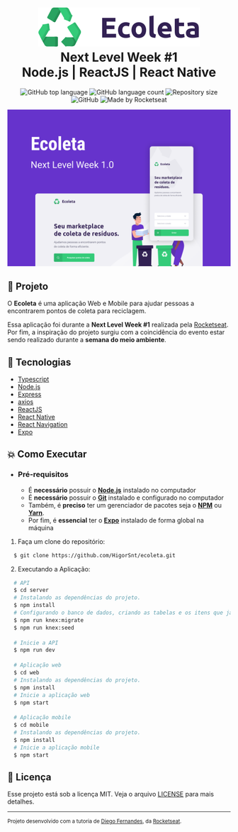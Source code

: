 <h1 align="center">
    <img alt="Ecoleta" src=".github/logo.svg" />
    <br>Next Level Week #1<br/>
    Node.js | ReactJS | React Native
</h1>

<p align="center">
  <img alt="GitHub top language" src="https://img.shields.io/github/languages/top/HigorSnt/ecoleta">
  <img alt="GitHub language count" src="https://img.shields.io/github/languages/count/HigorSnt/ecoleta">
  <img alt="Repository size" src="https://img.shields.io/github/repo-size/HigorSnt/ecoleta">
  <img alt="GitHub" src="https://img.shields.io/github/license/HigorSnt/ecoleta"> 
  <img alt="Made by Rocketseat" src="https://img.shields.io/badge/made%20by-Rocketseat-%237519C1">
</p>

<p align="center">
  <img alt="Ecoleta" width="650px" src="./.github/Ecoleta.png" />
<p>

## :bookmark: Projeto

O <strong>Ecoleta</strong> é uma aplicação Web e Mobile para ajudar pessoas a encontrarem pontos de coleta para reciclagem.

Essa aplicação foi durante a <strong>Next Level Week #1</strong> realizada pela [Rocketseat](https://rocketseat.com.br/). Por fim, a inspiração do projeto surgiu com a coincidência do evento estar sendo realizado durante a <strong>semana do meio ambiente</strong>.

## :rocket: Tecnologias

-  [Typescript](https://www.typescriptlang.org/)
-  [Node.js](https://nodejs.org/en/)
-  [Express](https://expressjs.com/)
-  [axios](https://github.com/axios/axios)
-  [ReactJS](https://reactjs.org/)
-  [React Native](http://facebook.github.io/react-native/)
-  [React Navigation](https://reactnavigation.org/)
-  [Expo](https://expo.io/)

## :boom: Como Executar

- ### **Pré-requisitos**

  - É **necessário** possuir o **[Node.js](https://nodejs.org/en/)** instalado no computador
  - É **necessário** possuir o **[Git](https://git-scm.com/)** instalado e configurado no computador
  - Também, é **preciso** ter um gerenciador de pacotes seja o **[NPM](https://www.npmjs.com/)** ou **[Yarn](https://yarnpkg.com/)**.
  - Por fim, é **essencial** ter o **[Expo](https://expo.io/)** instalado de forma global na máquina

1. Faça um clone do repositório:

```sh
  $ git clone https://github.com/HigorSnt/ecoleta.git
```

2. Executando a Aplicação:

```sh
  # API
  $ cd server
  # Instalando as dependências do projeto.
  $ npm install
  # Configurando o banco de dados, criando as tabelas e os itens que já são pré-cadastrados.
  $ npm run knex:migrate
  $ npm run knex:seed

  # Inicie a API
  $ npm run dev

  # Aplicação web
  $ cd web
  # Instalando as dependências do projeto.
  $ npm install
  # Inicie a aplicação web
  $ npm start

  # Aplicação mobile
  $ cd mobile
  # Instalando as dependências do projeto.
  $ npm install
  # Inicie a aplicação mobile
  $ npm start
```

## :memo: Licença

Esse projeto está sob a licença MIT. Veja o arquivo [LICENSE](LICENSE.md) para mais detalhes.

---
<sup>Projeto desenvolvido com a tutoria de [Diego Fernandes](https://github.com/diego3g), da [Rocketseat](rocketseat.com.br).</sup>